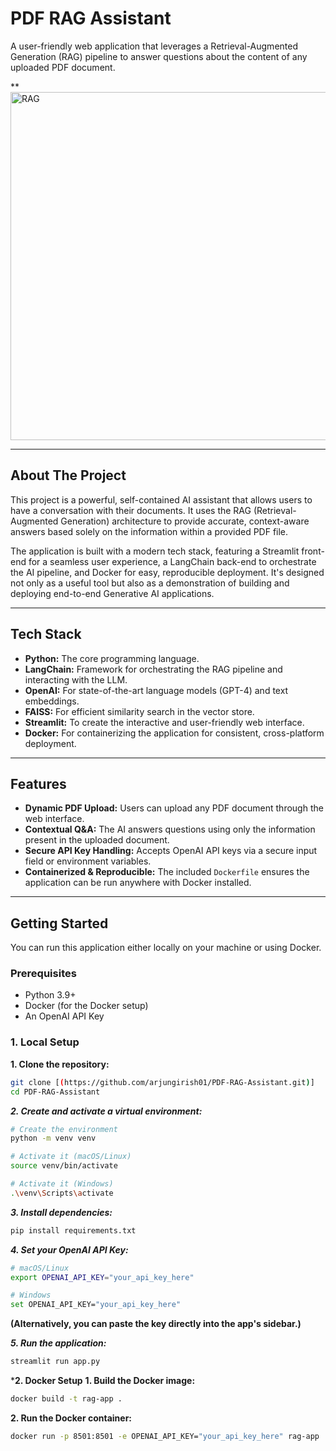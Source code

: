 # PDF RAG Assistant

A user-friendly web application that leverages a Retrieval-Augmented Generation (RAG) pipeline to answer questions about the content of any uploaded PDF document.

**
<img width="1825" height="557" alt="RAG" src="https://github.com/user-attachments/assets/f9577c61-f77d-4456-b031-f9defbbd2824" />

---

## About The Project

This project is a powerful, self-contained AI assistant that allows users to have a conversation with their documents. It uses the RAG (Retrieval-Augmented Generation) architecture to provide accurate, context-aware answers based solely on the information within a provided PDF file.

The application is built with a modern tech stack, featuring a Streamlit front-end for a seamless user experience, a LangChain back-end to orchestrate the AI pipeline, and Docker for easy, reproducible deployment. It's designed not only as a useful tool but also as a demonstration of building and deploying end-to-end Generative AI applications.

---

## Tech Stack

* **Python:** The core programming language.
* **LangChain:** Framework for orchestrating the RAG pipeline and interacting with the LLM.
* **OpenAI:** For state-of-the-art language models (GPT-4) and text embeddings.
* **FAISS:** For efficient similarity search in the vector store.
* **Streamlit:** To create the interactive and user-friendly web interface.
* **Docker:** For containerizing the application for consistent, cross-platform deployment.

---

## Features

* **Dynamic PDF Upload:** Users can upload any PDF document through the web interface.
* **Contextual Q&A:** The AI answers questions using only the information present in the uploaded document.
* **Secure API Key Handling:** Accepts OpenAI API keys via a secure input field or environment variables.
* **Containerized & Reproducible:** The included `Dockerfile` ensures the application can be run anywhere with Docker installed.

---

## Getting Started

You can run this application either locally on your machine or using Docker.

### Prerequisites

* Python 3.9+
* Docker (for the Docker setup)
* An OpenAI API Key

### 1. Local Setup

**1. Clone the repository:**
```bash
git clone [(https://github.com/arjungirish01/PDF-RAG-Assistant.git)]
cd PDF-RAG-Assistant
```

***2. Create and activate a virtual environment:***
```bash
# Create the environment
python -m venv venv

# Activate it (macOS/Linux)
source venv/bin/activate

# Activate it (Windows)
.\venv\Scripts\activate
```

***3. Install dependencies:***
```bash
pip install requirements.txt
```

***4. Set your OpenAI API Key:***
```bash
# macOS/Linux
export OPENAI_API_KEY="your_api_key_here"

# Windows
set OPENAI_API_KEY="your_api_key_here"
```
**(Alternatively, you can paste the key directly into the app's sidebar.)**

***5. Run the application:***
```bash
streamlit run app.py
```

***2. Docker Setup**
**1. Build the Docker image:**
```bash
docker build -t rag-app .
```

**2. Run the Docker container:**
```bash
docker run -p 8501:8501 -e OPENAI_API_KEY="your_api_key_here" rag-app
```
